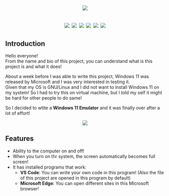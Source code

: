 <h1 align=center>
    <img src="https://s4.uupload.ir/files/windows_11_h7xp.png" />
</p>
<p align=center>
    <img src="https://img.shields.io/github/license/d0t0n10n/Windows11.svg" />
    <img src="https://img.shields.io/github/followers/d0t0n10n.svg?style=social&label=Follow&maxAge=2592000" />
    <img src="https://img.shields.io/badge/JavaScript-F7DF1E?style=flat&logo=javascript&logoColor=white" />
    <img src="https://img.shields.io/badge/CSS3-1572B6?style=flat&logo=css3&logoColor=white" />
    <img src="https://img.shields.io/badge/HTML5-E34F26?style=flat&logo=html5&logoColor=white" />
    <img src="https://img.shields.io/badge/Windows11%20Clone-0078D6?style=flat&logo=windows&logoColor=white" />
</p>

<h2> Introduction </h2>

Hello everyone!
<br />
From the name and bio of this project, you can understand what is this project is and what it does!

About a week before I was able to write this project, Windows 11 was released by Microsoft and I was very interested in testing it.
<br />
Given that my OS is GNU/Linux and I did not want to install Windows 11 on my system! So I had to try this on virtual machine, but I told my self it might be hard for other people to do same!

So I decided to wtite a **Windows 11 Emulator** and it was finally over after a lot of effort!
<p align=center>
    <img src="https://media.giphy.com/media/UV2Szchp9c3dL0DkWe/giphy.gif" />
</p>

<h2> Features </h2>

  * Ability to the computer on and off!
  * When you turn on thr system, the screen automatically becomes full screen!
  * It has installed programs that work:
    * **VS Code**: You can write your own code in this program! (Also the file of this project are opened in this program by default)
    * **Microsoft Edge**: You can open different sites in this Microsoft browser!
